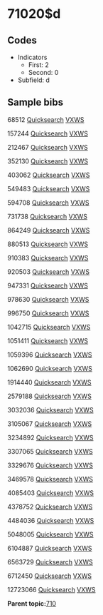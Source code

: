 # 71020$d

## Codes

-   Indicators
    -   First: 2
    -   Second: 0
-   Subfield: d

## Sample bibs

68512 [Quicksearch](https://search.library.yale.edu/catalog/68512) [VXWS](http://prodorbis.library.yale.edu:7014/vxws/GetHoldingsService?bibId=68512)

157244 [Quicksearch](https://search.library.yale.edu/catalog/157244) [VXWS](http://prodorbis.library.yale.edu:7014/vxws/GetHoldingsService?bibId=157244)

212467 [Quicksearch](https://search.library.yale.edu/catalog/212467) [VXWS](http://prodorbis.library.yale.edu:7014/vxws/GetHoldingsService?bibId=212467)

352130 [Quicksearch](https://search.library.yale.edu/catalog/352130) [VXWS](http://prodorbis.library.yale.edu:7014/vxws/GetHoldingsService?bibId=352130)

403062 [Quicksearch](https://search.library.yale.edu/catalog/403062) [VXWS](http://prodorbis.library.yale.edu:7014/vxws/GetHoldingsService?bibId=403062)

549483 [Quicksearch](https://search.library.yale.edu/catalog/549483) [VXWS](http://prodorbis.library.yale.edu:7014/vxws/GetHoldingsService?bibId=549483)

594708 [Quicksearch](https://search.library.yale.edu/catalog/594708) [VXWS](http://prodorbis.library.yale.edu:7014/vxws/GetHoldingsService?bibId=594708)

731738 [Quicksearch](https://search.library.yale.edu/catalog/731738) [VXWS](http://prodorbis.library.yale.edu:7014/vxws/GetHoldingsService?bibId=731738)

864249 [Quicksearch](https://search.library.yale.edu/catalog/864249) [VXWS](http://prodorbis.library.yale.edu:7014/vxws/GetHoldingsService?bibId=864249)

880513 [Quicksearch](https://search.library.yale.edu/catalog/880513) [VXWS](http://prodorbis.library.yale.edu:7014/vxws/GetHoldingsService?bibId=880513)

910383 [Quicksearch](https://search.library.yale.edu/catalog/910383) [VXWS](http://prodorbis.library.yale.edu:7014/vxws/GetHoldingsService?bibId=910383)

920503 [Quicksearch](https://search.library.yale.edu/catalog/920503) [VXWS](http://prodorbis.library.yale.edu:7014/vxws/GetHoldingsService?bibId=920503)

947331 [Quicksearch](https://search.library.yale.edu/catalog/947331) [VXWS](http://prodorbis.library.yale.edu:7014/vxws/GetHoldingsService?bibId=947331)

978630 [Quicksearch](https://search.library.yale.edu/catalog/978630) [VXWS](http://prodorbis.library.yale.edu:7014/vxws/GetHoldingsService?bibId=978630)

996750 [Quicksearch](https://search.library.yale.edu/catalog/996750) [VXWS](http://prodorbis.library.yale.edu:7014/vxws/GetHoldingsService?bibId=996750)

1042715 [Quicksearch](https://search.library.yale.edu/catalog/1042715) [VXWS](http://prodorbis.library.yale.edu:7014/vxws/GetHoldingsService?bibId=1042715)

1051411 [Quicksearch](https://search.library.yale.edu/catalog/1051411) [VXWS](http://prodorbis.library.yale.edu:7014/vxws/GetHoldingsService?bibId=1051411)

1059396 [Quicksearch](https://search.library.yale.edu/catalog/1059396) [VXWS](http://prodorbis.library.yale.edu:7014/vxws/GetHoldingsService?bibId=1059396)

1062690 [Quicksearch](https://search.library.yale.edu/catalog/1062690) [VXWS](http://prodorbis.library.yale.edu:7014/vxws/GetHoldingsService?bibId=1062690)

1914440 [Quicksearch](https://search.library.yale.edu/catalog/1914440) [VXWS](http://prodorbis.library.yale.edu:7014/vxws/GetHoldingsService?bibId=1914440)

2579188 [Quicksearch](https://search.library.yale.edu/catalog/2579188) [VXWS](http://prodorbis.library.yale.edu:7014/vxws/GetHoldingsService?bibId=2579188)

3032036 [Quicksearch](https://search.library.yale.edu/catalog/3032036) [VXWS](http://prodorbis.library.yale.edu:7014/vxws/GetHoldingsService?bibId=3032036)

3105067 [Quicksearch](https://search.library.yale.edu/catalog/3105067) [VXWS](http://prodorbis.library.yale.edu:7014/vxws/GetHoldingsService?bibId=3105067)

3234892 [Quicksearch](https://search.library.yale.edu/catalog/3234892) [VXWS](http://prodorbis.library.yale.edu:7014/vxws/GetHoldingsService?bibId=3234892)

3307065 [Quicksearch](https://search.library.yale.edu/catalog/3307065) [VXWS](http://prodorbis.library.yale.edu:7014/vxws/GetHoldingsService?bibId=3307065)

3329676 [Quicksearch](https://search.library.yale.edu/catalog/3329676) [VXWS](http://prodorbis.library.yale.edu:7014/vxws/GetHoldingsService?bibId=3329676)

3469578 [Quicksearch](https://search.library.yale.edu/catalog/3469578) [VXWS](http://prodorbis.library.yale.edu:7014/vxws/GetHoldingsService?bibId=3469578)

4085403 [Quicksearch](https://search.library.yale.edu/catalog/4085403) [VXWS](http://prodorbis.library.yale.edu:7014/vxws/GetHoldingsService?bibId=4085403)

4378752 [Quicksearch](https://search.library.yale.edu/catalog/4378752) [VXWS](http://prodorbis.library.yale.edu:7014/vxws/GetHoldingsService?bibId=4378752)

4484036 [Quicksearch](https://search.library.yale.edu/catalog/4484036) [VXWS](http://prodorbis.library.yale.edu:7014/vxws/GetHoldingsService?bibId=4484036)

5048005 [Quicksearch](https://search.library.yale.edu/catalog/5048005) [VXWS](http://prodorbis.library.yale.edu:7014/vxws/GetHoldingsService?bibId=5048005)

6104887 [Quicksearch](https://search.library.yale.edu/catalog/6104887) [VXWS](http://prodorbis.library.yale.edu:7014/vxws/GetHoldingsService?bibId=6104887)

6563729 [Quicksearch](https://search.library.yale.edu/catalog/6563729) [VXWS](http://prodorbis.library.yale.edu:7014/vxws/GetHoldingsService?bibId=6563729)

6712450 [Quicksearch](https://search.library.yale.edu/catalog/6712450) [VXWS](http://prodorbis.library.yale.edu:7014/vxws/GetHoldingsService?bibId=6712450)

12723066 [Quicksearch](https://search.library.yale.edu/catalog/12723066) [VXWS](http://prodorbis.library.yale.edu:7014/vxws/GetHoldingsService?bibId=12723066)

**Parent topic:**[710](../../tags/710/710.md)

